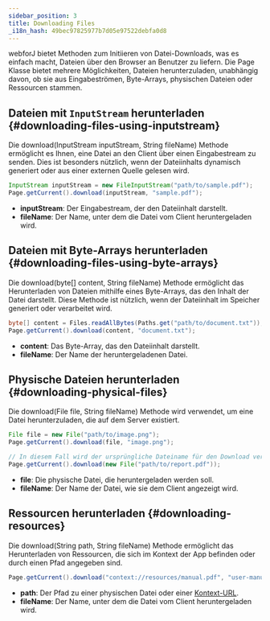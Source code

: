 ```yaml
---
sidebar_position: 3
title: Downloading Files
_i18n_hash: 49bec97825977b7d05e97522debfa0d8
---
```

webforJ bietet Methoden zum Initiieren von Datei-Downloads, was es einfach macht, Dateien über den Browser an Benutzer zu liefern. Die <JavadocLink type="foundation" location="com/webforj/Page" code='true'>Page</JavadocLink> Klasse bietet mehrere Möglichkeiten, Dateien herunterzuladen, unabhängig davon, ob sie aus Eingabeströmen, Byte-Arrays, physischen Dateien oder Ressourcen stammen.

## Dateien mit `InputStream` herunterladen {#downloading-files-using-inputstream}

Die <JavadocLink type="foundation" location="com/webforj/Page" code='true' suffix='#download(java.io.InputStream,java.lang.String)'>download(InputStream inputStream, String fileName)</JavadocLink> Methode ermöglicht es Ihnen, eine Datei an den Client über einen Eingabestream zu senden. Dies ist besonders nützlich, wenn der Dateiinhalts dynamisch generiert oder aus einer externen Quelle gelesen wird.

```java
InputStream inputStream = new FileInputStream("path/to/sample.pdf");
Page.getCurrent().download(inputStream, "sample.pdf");
```

- **inputStream**: Der Eingabestream, der den Dateiinhalt darstellt.
- **fileName**: Der Name, unter dem die Datei vom Client heruntergeladen wird.

## Dateien mit Byte-Arrays herunterladen {#downloading-files-using-byte-arrays}

Die <JavadocLink type="foundation" location="com/webforj/Page" code='true' suffix='#download(byte%5B%5D,java.lang.String)'>download(byte[] content, String fileName)</JavadocLink> Methode ermöglicht das Herunterladen von Dateien mithilfe eines Byte-Arrays, das den Inhalt der Datei darstellt. Diese Methode ist nützlich, wenn der Dateiinhalt im Speicher generiert oder verarbeitet wird.

```java
byte[] content = Files.readAllBytes(Paths.get("path/to/document.txt"));
Page.getCurrent().download(content, "document.txt");
```

- **content**: Das Byte-Array, das den Dateiinhalt darstellt.
- **fileName**: Der Name der heruntergeladenen Datei.

## Physische Dateien herunterladen {#downloading-physical-files}

Die <JavadocLink type="foundation" location="com/webforj/Page" code='true' suffix='#download(java.io.File,java.lang.String)'>download(File file, String fileName)</JavadocLink> Methode wird verwendet, um eine Datei herunterzuladen, die auf dem Server existiert.

```java
File file = new File("path/to/image.png");
Page.getCurrent().download(file, "image.png");
```

```java
// In diesem Fall wird der ursprüngliche Dateiname für den Download verwendet.
Page.getCurrent().download(new File("path/to/report.pdf"));
```

- **file**: Die physische Datei, die heruntergeladen werden soll.
- **fileName**: Der Name der Datei, wie sie dem Client angezeigt wird.

## Ressourcen herunterladen {#downloading-resources}

Die <JavadocLink type="foundation" location="com/webforj/Page" code='true' suffix='#download(java.lang.String,java.lang.String)'>download(String path, String fileName)</JavadocLink> Methode ermöglicht das Herunterladen von Ressourcen, die sich im Kontext der App befinden oder durch einen Pfad angegeben sind.

```java
Page.getCurrent().download("context://resources/manual.pdf", "user-manual.pdf");
```

- **path**: Der Pfad zu einer physischen Datei oder einer [Kontext-URL](./assets-protocols#the-context-protocol).
- **fileName**: Der Name, unter dem die Datei vom Client heruntergeladen wird.
